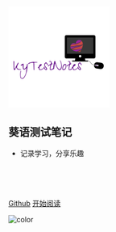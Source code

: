 ![icon](./_media/logo.png)

## 葵语测试笔记

- 记录学习，分享乐趣

<br>
<br>
<span id="busuanzi_container_site_pv" style='display:none'>
    👀 本站总访问量：<span id="busuanzi_value_site_pv"></span> 次
</span>
<span id="busuanzi_container_site_uv" style='display:none'>
    ， 总访客数：<span id="busuanzi_value_site_uv"></span> 人
</span>
<br>

[Github](https://github.com/Kwaiyu/SQA-Study-Notes)
[开始阅读](/README.md)

<!-- 背景色 -->
![color](#fff)